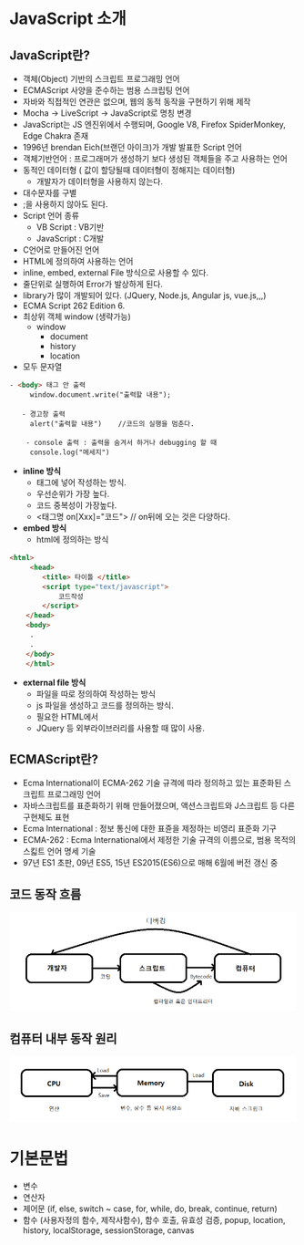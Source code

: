 # **JavaScript 소개**
## JavaScript란?

- 객체(Object) 기반의 스크립트 프로그래밍 언어
- ECMAScript 사양을 준수하는 범용 스크립팅 언어
- 자바와 직접적인 연관은 없으며, 웹의 동적 동작을 구현하기 위해 제작
- Mocha → LiveScript → JavaScript로 명칭 변경
- JavaScript는 JS 엔진위에서 수행되며, Google V8, Firefox SpiderMonkey, Edge Chakra 존재
- 1996년 brendan Eich(브랜던 아이크)가 개발 발표한 Script 언어
- 객체기반언어 : 프로그래머가 생성하기 보다 생성된 객체들을 주고 사용하는 언어
- 동적인 데이터형 ( 값이 할당될때 데이터형이 정해지는 데이터형)
    - 개발자가 데이터형을 사용하지 않는다.
- 대수문자를 구별
- ;을 사용하지 않아도 된다.
- Script 언어 종류
    - VB Script : VB기반
    - JavaScript : C개발
- C언어로 만들어진 언어
- HTML에 정의하여 사용하는 언어
- inline, embed, external File 방식으로 사용할 수 있다.
- 줄단위로 실행하여 Error가 발상하게 된다.
- library가 많이 개발되어 있다. (JQuery, Node.js, Angular js, vue.js,,,)
- ECMA Script 262 Edition 6.
- 최상위 객체 window (생략가능)
    - window
        - document
        - history
        - location
- 모두 문자열

```html
- <body> 태그 안 출력
     window.document.write("출력할 내용");

   - 경고창 출력
     alert("출력할 내용")    //코드의 실행을 멈춘다.

    - console 출력 : 출력을 숨겨서 하거나 debugging 할 때
     console.log("메세지")
```

- **inline 방식**
    - 태그에 넣어 작성하는 방식.
    - 우선순위가 가장 높다.
    - 코드 중복성이 가장높다.
    - <태그명 on[Xxx]="코드">      // on뒤에 오는 것은 다양하다.
- **embed 방식**
    - html에 정의하는 방식

```html
<html>
     <head>
        <title> 타이틀 </title>
        <script type="text/javascript">
            코드작성
        </script>
    </head>
    <body>
     .
     .
    </body>
    </html>
```

- **external file 방식**
    - 파일을 따로 정의하여 작성하는 방식
    - js 파일을 생성하고 코드를 정의하는 방식.
    - 필요한 HTML에서 <script type='text/javascript' src="jsurl"></script>
    - JQuery 등 외부라이브러리를 사용할 때 많이 사용.


## ECMAScript란?

- Ecma International이 ECMA-262 기술 규격에 따라 정의하고 있는 표준화된 스크립트 프로그래밍 언어
- 자바스크립트를 표준화하기 위해 만들어졌으며, 액션스크립트와 J스크립트 등 다른 구현체도 표현
- Ecma International : 정보 통신에 대한 표쥰을 제정하는 비영리 표준화 기구
- ECMA-262 : Ecma International에서 제정한 기술 규격의 이름으로, 범용 목적의 스킯트 언어 명세 기술
- 97년 ES1 초판, 09년 ES5, 15년 ES2015(ES6)으로 매해 6월에 버전 갱신 중

## 코드 동작 흐름

![코드 동작 흐름](./image/codeflow.png)

## 컴퓨터 내부 동작 원리

![컴퓨터 내부 동작 원리](./image/computerflow.png)


# **기본문법**

- 변수
- 연산자
- 제어문 (if, else, switch ~ case, for, while, do, break, continue, return)
- 함수 (사용자정의 함수, 제작사함수), 함수 호출, 유효성 검증, popup, location, history, localStorage, sessionStorage, canvas
